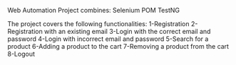 Web Automation Project combines:
Selenium
POM
TestNG

The project covers the following functionalities:
1-Registration
2-Registration with an existing email
3-Login with the correct email and password
4-Login with incorrect email and password
5-Search for a product
6-Adding a product to the cart
7-Removing a product from the cart
8-Logout
